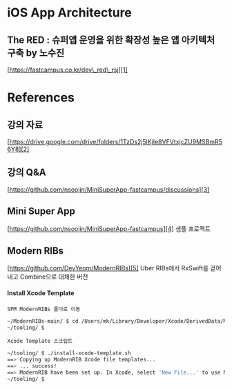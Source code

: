 # iOS App Architecture
## The RED : 슈퍼앱 운영을 위한 확장성 높은 앱 아키텍처 구축 by 노수진
[https://fastcampus.co.kr/dev\_red\_rsj][1]

# References
## 강의 자료
[https://drive.google.com/drive/folders/1TzDs2j5lKjIe8VFVtxjcZU9MSBmR56Y8][2]
## 강의 Q&A
[https://github.com/nsoojin/MiniSuperApp-fastcampus/discussions][3]

## Mini Super App
[https://github.com/nsoojin/MiniSuperApp-fastcampus][4]
샘플 프로젝트

## Modern RIBs
[https://github.com/DevYeom/ModernRIBs][5]
Uber RIBs에서 RxSwift를 걷어내고 Combine으로 대체한 버전

#### Install Xcode Template
`SPM ModernRIBs 폴더로 이동`
```bash
~/ModernRIBs-main/ $ cd /Users/mk/Library/Developer/Xcode/DerivedData/MiniSuperApp-gvohoigdacjvywfqfhbwyjxgfyiy/SourcePackages/checkouts/ModernRIBs/tooling
~/tooling/ $ 
```

`Xcode Template 스크립트`
```bash
~/tooling/ $ ./install-xcode-template.sh 
==> Copying up ModernRIB Xcode file templates...
==> ... success!
==> ModernRIB have been set up. In Xcode, select 'New File...' to use ModernRIB templates.
~/tooling/ $ 
```

[1]:	https://fastcampus.co.kr/dev_red_rsj
[2]:	https://drive.google.com/drive/folders/1TzDs2j5lKjIe8VFVtxjcZU9MSBmR56Y8
[3]:	https://github.com/nsoojin/MiniSuperApp-fastcampus/discussions
[4]:	https://github.com/nsoojin/MiniSuperApp-fastcampus
[5]:	https://github.com/DevYeom/ModernRIBs